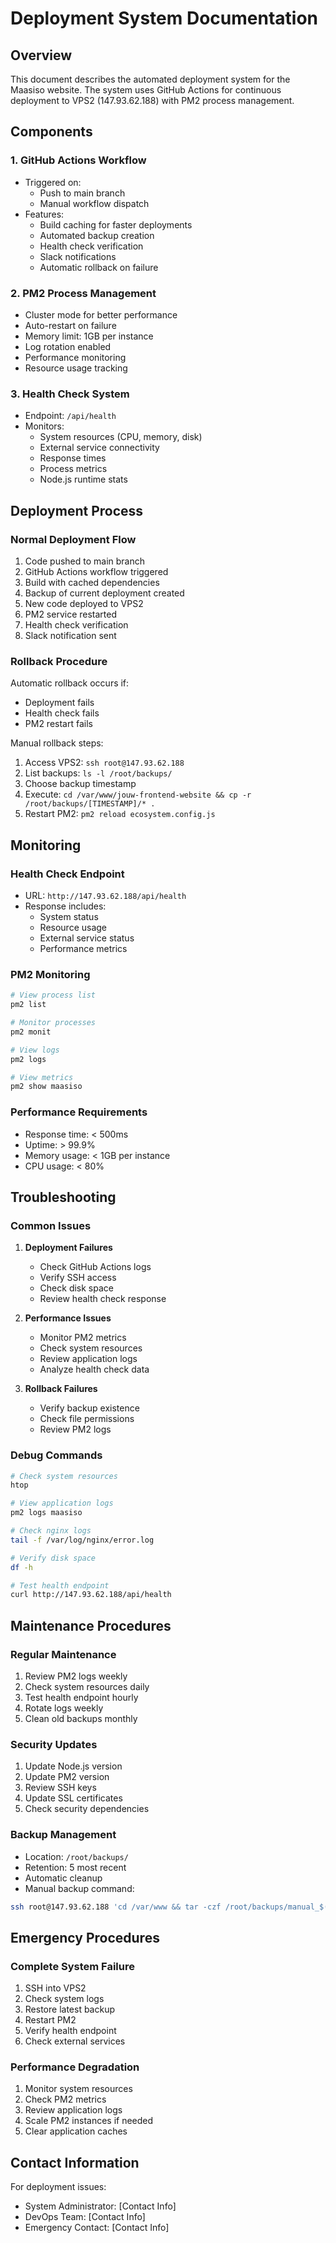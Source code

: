# Deployment System Documentation

## Overview

This document describes the automated deployment system for the Maasiso website. The system uses GitHub Actions for continuous deployment to VPS2 (147.93.62.188) with PM2 process management.

## Components

### 1. GitHub Actions Workflow
- Triggered on:
  - Push to main branch
  - Manual workflow dispatch
- Features:
  - Build caching for faster deployments
  - Automated backup creation
  - Health check verification
  - Slack notifications
  - Automatic rollback on failure

### 2. PM2 Process Management
- Cluster mode for better performance
- Auto-restart on failure
- Memory limit: 1GB per instance
- Log rotation enabled
- Performance monitoring
- Resource usage tracking

### 3. Health Check System
- Endpoint: `/api/health`
- Monitors:
  - System resources (CPU, memory, disk)
  - External service connectivity
  - Response times
  - Process metrics
  - Node.js runtime stats

## Deployment Process

### Normal Deployment Flow
1. Code pushed to main branch
2. GitHub Actions workflow triggered
3. Build with cached dependencies
4. Backup of current deployment created
5. New code deployed to VPS2
6. PM2 service restarted
7. Health check verification
8. Slack notification sent

### Rollback Procedure
Automatic rollback occurs if:
- Deployment fails
- Health check fails
- PM2 restart fails

Manual rollback steps:
1. Access VPS2: `ssh root@147.93.62.188`
2. List backups: `ls -l /root/backups/`
3. Choose backup timestamp
4. Execute: `cd /var/www/jouw-frontend-website && cp -r /root/backups/[TIMESTAMP]/* .`
5. Restart PM2: `pm2 reload ecosystem.config.js`

## Monitoring

### Health Check Endpoint
- URL: `http://147.93.62.188/api/health`
- Response includes:
  - System status
  - Resource usage
  - External service status
  - Performance metrics

### PM2 Monitoring
```bash
# View process list
pm2 list

# Monitor processes
pm2 monit

# View logs
pm2 logs

# View metrics
pm2 show maasiso
```

### Performance Requirements
- Response time: < 500ms
- Uptime: > 99.9%
- Memory usage: < 1GB per instance
- CPU usage: < 80%

## Troubleshooting

### Common Issues

1. **Deployment Failures**
   - Check GitHub Actions logs
   - Verify SSH access
   - Check disk space
   - Review health check response

2. **Performance Issues**
   - Monitor PM2 metrics
   - Check system resources
   - Review application logs
   - Analyze health check data

3. **Rollback Failures**
   - Verify backup existence
   - Check file permissions
   - Review PM2 logs

### Debug Commands
```bash
# Check system resources
htop

# View application logs
pm2 logs maasiso

# Check nginx logs
tail -f /var/log/nginx/error.log

# Verify disk space
df -h

# Test health endpoint
curl http://147.93.62.188/api/health
```

## Maintenance Procedures

### Regular Maintenance
1. Review PM2 logs weekly
2. Check system resources daily
3. Test health endpoint hourly
4. Rotate logs weekly
5. Clean old backups monthly

### Security Updates
1. Update Node.js version
2. Update PM2 version
3. Review SSH keys
4. Update SSL certificates
5. Check security dependencies

### Backup Management
- Location: `/root/backups/`
- Retention: 5 most recent
- Automatic cleanup
- Manual backup command:
```bash
ssh root@147.93.62.188 'cd /var/www && tar -czf /root/backups/manual_$(date +%Y%m%d_%H%M%S).tar.gz jouw-frontend-website/'
```

## Emergency Procedures

### Complete System Failure
1. SSH into VPS2
2. Check system logs
3. Restore latest backup
4. Restart PM2
5. Verify health endpoint
6. Check external services

### Performance Degradation
1. Monitor system resources
2. Check PM2 metrics
3. Review application logs
4. Scale PM2 instances if needed
5. Clear application caches

## Contact Information

For deployment issues:
- System Administrator: [Contact Info]
- DevOps Team: [Contact Info]
- Emergency Contact: [Contact Info]